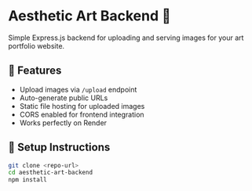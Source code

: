 # Aesthetic Art Backend 🎨

Simple Express.js backend for uploading and serving images for your art portfolio website.

## 🚀 Features
- Upload images via `/upload` endpoint
- Auto-generate public URLs
- Static file hosting for uploaded images
- CORS enabled for frontend integration
- Works perfectly on Render

## 🧩 Setup Instructions

```bash
git clone <repo-url>
cd aesthetic-art-backend
npm install
